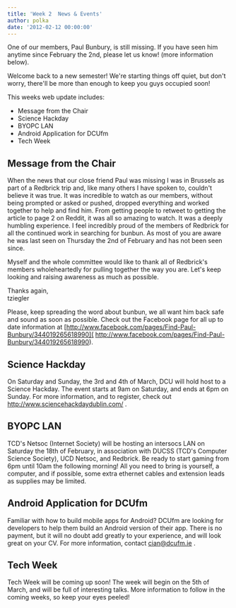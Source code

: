 ```yaml
---
title: 'Week 2  News & Events'
author: polka
date: '2012-02-12 00:00:00'
---
```

One of our members, Paul Bunbury, is still missing. If you have seen him anytime since February the 2nd, please let us know! (more information below).  

Welcome back to a new semester! We're starting things off quiet, but don't worry, there'll be more than enough to keep you guys occupied soon!

This weeks web update includes:

*   Message from the Chair
*   Science Hackday
*   BYOPC LAN
*   Android Application for DCUfm
*   Tech Week

## Message from the Chair

When the news that our close friend Paul was missing I was in Brussels as part of a Redbrick trip and, like many others I have spoken to, couldn't believe it was true. It was incredible to watch as our members, without being prompted or asked or pushed, dropped everything and worked together to help and find him. From getting people to retweet to getting the article to page 2 on Reddit, it was all so amazing to watch. It was a deeply humbling experience. I feel incredibly proud of the members of Redbrick for all the continued work in searching for bunbun. As most of you are aware he was last seen on Thursday the 2nd of February and has not been seen since.

Myself and the whole committee would like to thank all of Redbrick's members wholeheartedly for pulling together the way you are. Let's keep looking and raising awareness as much as possible.

Thanks again,  
tziegler  

Please, keep spreading the word about bunbun, we all want him back safe and sound as soon as possible. Check out the Facebook page for all up to date information at [http://www.facebook.com/pages/Find-Paul-Bunbury/344019265618990]( http://www.facebook.com/pages/Find-Paul-Bunbury/344019265618990).

## Science Hackday

On Saturday and Sunday, the 3rd and 4th of March, DCU will hold host to a Science Hackday. The event starts at 9am on Saturday, and ends at 6pm on Sunday. For more information, and to register, check out http://www.sciencehackdaydublin.com/ .  

## BYOPC LAN

TCD's Netsoc (Internet Society) will be hosting an intersocs LAN on Saturday the 18th of February, in association with DUCSS (TCD's Computer Science Society), UCD Netsoc, and Redbrick. Be ready to start gaming from 6pm until 10am the following morning! All you need to bring is yourself, a computer, and if possible, some extra ethernet cables and extension leads as supplies may be limited.

## Android Application for DCUfm

Familiar with how to build mobile apps for Android? DCUfm are looking for developers to help them build an Android version of their app. There is no payment, but it will no doubt add greatly to your experience, and will look great on your CV. For more information, contact cian@dcufm.ie .

## Tech Week

Tech Week will be coming up soon! The week will begin on the 5th of March, and will be full of interesting talks. More information to follow in the coming weeks, so keep your eyes peeled!
